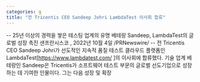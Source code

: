 ```yaml
---
categories: g
title: "전 Tricentis CEO Sandeep Johri LambdaTest 이사회 합류"
---
```

-- 25년 이상의 경력을 쌓은 테스팅 업계의 유명 베테랑 Sandeep, LambdaTest의 글로벌 성장 촉진  샌프란시스코 , 2022년 10월 4일 /PRNewswire/ -- 전 Tricentis CEO Sandeep Johri가 선도적인 지속적 품질 테스트 클라우드 플랫폼인 LambdaTest[https://www.lambdatest.com/ ]의 이사회에 합류했다. 기술 업계 베테랑인 Sandeep은 Tricentis가 소프트웨어 테스트 부문의 글로벌 선도기업으로 성장하는 데 기여한 인물이다. 그는 다음 성장 및 확장 